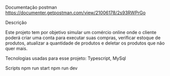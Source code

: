 Documentação  postman
https://documenter.getpostman.com/view/21006178/2s93RWPrGo

Descrição

Este projeto tem por objetivo simular um comércio online onde o cliente poderá criar uma conta
para executar suas compras, verificar estoque de produtos, atualizar a quantidade de produtos e deletar os produtos que não quer mais.

Tecnologias usadas para esse projeto:
Typescript,
MySql

Scripts
npm run start
npm run dev
